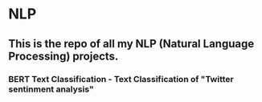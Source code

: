 # NLP
## This is the repo of all my NLP (Natural Language Processing) projects.
### BERT Text Classification - Text Classification of "Twitter sentinment analysis"
